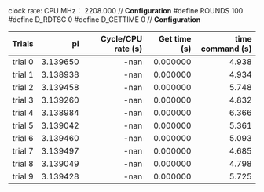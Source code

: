 clock rate:
CPU MHz：            2208.000
// **Configuration**
#define ROUNDS 100
#define D_RDTSC 0
#define D_GETTIME 0
// **Configuration**

| Trials | pi | Cycle/CPU rate (s) | Get time (s) | time command (s) |
|-:|-:|-:|-:|-:|
| trial 0 |  3.139650 | -nan | 0.000000 | 4.938 |
| trial 1 |  3.138938 | -nan | 0.000000 | 4.934 |
| trial 2 |  3.139458 | -nan | 0.000000 | 5.748 |
| trial 3 |  3.139260 | -nan | 0.000000 | 4.832 |
| trial 4 |  3.138984 | -nan | 0.000000 | 6.366 |
| trial 5 |  3.139042 | -nan | 0.000000 | 5.361 |
| trial 6 |  3.139460 | -nan | 0.000000 | 5.093 |
| trial 7 |  3.139497 | -nan | 0.000000 | 4.685 |
| trial 8 |  3.139049 | -nan | 0.000000 | 4.798 |
| trial 9 |  3.139428 | -nan | 0.000000 | 5.725 |
